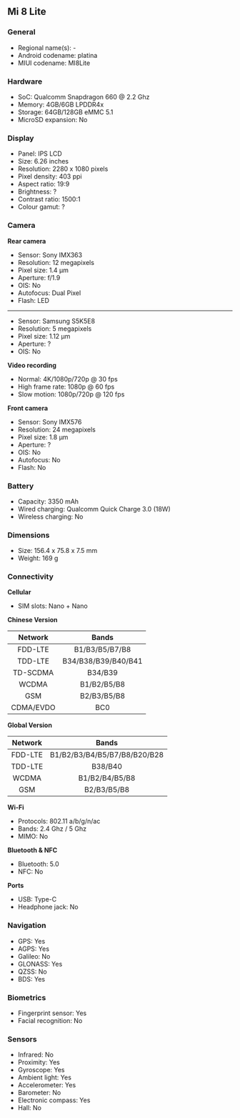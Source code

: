 ## Mi 8 Lite

### General

* Regional name(s): -
* Android codename: platina
* MIUI codename: MI8Lite

### Hardware

* SoC: Qualcomm Snapdragon 660 @ 2.2 Ghz
* Memory: 4GB/6GB LPDDR4x
* Storage: 64GB/128GB eMMC 5.1
* MicroSD expansion: No

### Display

* Panel: IPS LCD
* Size: 6.26 inches
* Resolution: 2280 x 1080 pixels
* Pixel density: 403 ppi
* Aspect ratio: 19:9
* Brightness: ?
* Contrast ratio: 1500:1
* Colour gamut: ?

### Camera

**Rear camera**

* Sensor: Sony IMX363
* Resolution: 12 megapixels
* Pixel size: 1.4 µm
* Aperture: f/1.9
* OIS: No
* Autofocus: Dual Pixel
* Flash: LED

---

* Sensor: Samsung S5K5E8
* Resolution: 5 megapixels
* Pixel size: 1.12 µm
* Aperture: ?
* OIS: No

**Video recording**

* Normal: 4K/1080p/720p @ 30 fps
* High frame rate: 1080p @ 60 fps
* Slow motion: 1080p/720p @ 120 fps

**Front camera**

* Sensor: Sony IMX576
* Resolution: 24 megapixels
* Pixel size: 1.8 µm
* Aperture: ?
* OIS: No
* Autofocus: No
* Flash: No

### Battery

* Capacity: 3350 mAh
* Wired charging: Qualcomm Quick Charge 3.0 (18W)
* Wireless charging: No

### Dimensions

* Size: 156.4 x 75.8 x 7.5 mm
* Weight: 169 g

### Connectivity

**Cellular**

* SIM slots: Nano + Nano

**Chinese Version**

|  Network  |   Bands   |
|:---------:|:-------------------:|
|  FDD-LTE  |    B1/B3/B5/B7/B8   |
|   TDD-LTE  | B34/B38/B39/B40/B41 |
|  TD-SCDMA |       B34/B39       |
|   WCDMA   |     B1/B2/B5/B8     |
|    GSM    |     B2/B3/B5/B8     |
| CDMA/EVDO |         BC0         |

**Global Version**

| Network | Bands |
|:-------:|:----------------------------:|
| FDD-LTE | B1/B2/B3/B4/B5/B7/B8/B20/B28 |
| TDD-LTE | B38/B40 |
| WCDMA | B1/B2/B4/B5/B8 |
| GSM | B2/B3/B5/B8 |

**Wi-Fi**

* Protocols: 802.11 a/b/g/n/ac
* Bands: 2.4 Ghz / 5 Ghz
* MIMO: No

**Bluetooth & NFC**

* Bluetooth: 5.0 
* NFC: No

**Ports**

* USB: Type-C
* Headphone jack: No

### Navigation

* GPS: Yes
* AGPS: Yes
* Galileo: No
* GLONASS: Yes
* QZSS: No
* BDS: Yes

### Biometrics

* Fingerprint sensor: Yes
* Facial recognition: No

### Sensors

* Infrared: No
* Proximity: Yes
* Gyroscope: Yes
* Ambient light: Yes
* Accelerometer: Yes
* Barometer: No
* Electronic compass: Yes
* Hall: No
